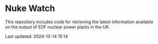 # Nuke Watch

This repository includes code for retrieving the latest information available on the output of EDF nuclear power plants in the UK.

Last updated: 2024-10-14 15:14